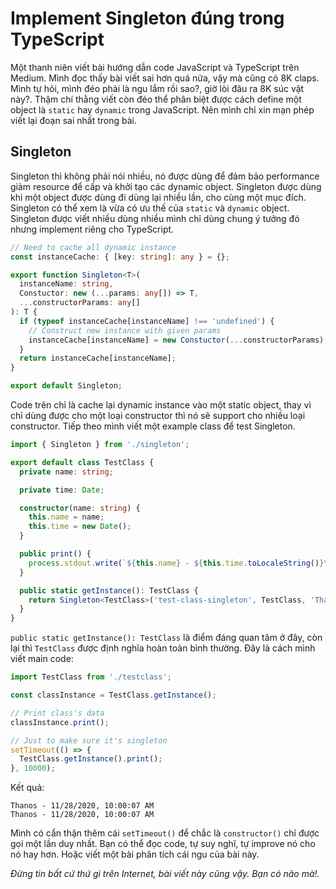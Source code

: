 # Implement Singleton đúng trong TypeScript

Một thanh niên viết bài hướng dẫn code JavaScript và TypeScript trên Medium. Mình đọc thấy bài viết sai hơn quá nửa, vậy mà cũng có 8K claps. Mình tự hỏi, mình đéo phải là ngu lắm rồi sao?, giờ lòi đâu ra 8K súc vật này?. Thậm chí thằng viết còn đéo thể phân biệt được cách define một object là `static` hay `dynamic` trong JavaScript. Nên mình chỉ xin mạn phép viết lại đoạn sai nhất trong bài.

## Singleton

Singleton thì không phải nói nhiều, nó được dùng để đảm bảo performance giảm resource để cấp và khởi tạo các dynamic object. Singleton được dùng khi một object được dùng đi dùng lại nhiều lần, cho cùng một mục đích. Singleton có thể xem là vừa có ưu thế của `static` và `dynamic` object. Singleton được viết nhiều dùng nhiều mình chỉ dùng chung ý tưởng đó nhưng implement riêng cho TypeScript.

```ts
// Need to cache all dynamic instance
const instanceCache: { [key: string]: any } = {};

export function Singleton<T>(
  instanceName: string,
  Constuctor: new (...params: any[]) => T,
  ...constructorParams: any[]
): T {
  if (typeof instanceCache[instanceName] !== 'undefined') {
    // Construct new instance with given params
    instanceCache[instanceName] = new Constuctor(...constructorParams);
  }
  return instanceCache[instanceName];
}

export default Singleton;
```

Code trên chỉ là cache lại dynamic instance vào một static object, thay vì chỉ dùng được cho một loại constructor thì nó sẽ support cho nhiều loại constructor. Tiếp theo mình viết một example class để test Singleton.

```ts
import { Singleton } from './singleton';

export default class TestClass {
  private name: string;

  private time: Date;

  constructor(name: string) {
    this.name = name;
    this.time = new Date();
  }

  public print() {
    process.stdout.write(`${this.name} - ${this.time.toLocaleString()}\n`);
  }

  public static getInstance(): TestClass {
    return Singleton<TestClass>('test-class-singleton', TestClass, 'Thanos');
  }
}
```

`public static getInstance(): TestClass` là điểm đáng quan tâm ở đây, còn lại thì `TestClass` được định nghĩa hoàn toàn bình thường. Đây là cách mình viết main code:

```ts
import TestClass from './testclass';

const classInstance = TestClass.getInstance();

// Print class's data
classInstance.print();

// Just to make sure it's singleton
setTimeout(() => {
  TestClass.getInstance().print();
}, 10000);
```

Kết quả:

```text
Thanos - 11/28/2020, 10:00:07 AM
Thanos - 11/28/2020, 10:00:07 AM
```

Mình có cẩn thận thêm cái `setTimeout()` để chắc là `constructor()` chỉ được gọi một lần duy nhất. Bạn có thể đọc code, tự suy nghĩ, tự improve nó cho nó hay hơn. Hoặc viết một bài phân tích cái ngu của bài này.

_Đừng tin bất cứ thứ gì trên Internet, bài viết này cũng vậy. Bạn có não mà!._